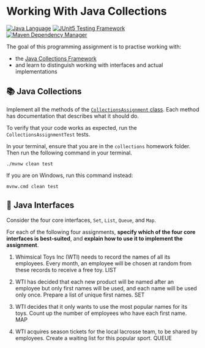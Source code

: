# Working With Java Collections

[![Java Language](https://img.shields.io/badge/PLATFORM-OpenJDK-3A75B0.svg?style=for-the-badge)][1]
[![JUnit5 Testing Framework](https://img.shields.io/badge/testing%20framework-JUnit5-26A162.svg?style=for-the-badge)][4]
[![Maven Dependency Manager](https://img.shields.io/badge/dependency%20manager-Maven-AA215A.svg?style=for-the-badge)][5]

The goal of this programming assignment is to practise working with:
- the [Java Collections Framework][2]
- and learn to distinguish working with interfaces and actual implementations

## :books: Java Collections

Implement all the methods of the [`CollectionsAssignment` class][3]. 
Each method has documentation that describes what it should do.

To verify that your code works as expected, run the `CollectionsAssignmentTest` tests.

In your terminal, ensure that you are in the `collections` homework folder.
Then run the following command in your terminal.

```shell
./mvnw clean test
```

If you are on Windows, run this command instead:

```shell
mvnw.cmd clean test
```

## :pushpin: Java Interfaces

Consider the four core interfaces, `Set`, `List`, `Queue`, and `Map`.

For each of the following four assignments, **specify which of the four core interfaces is best-suited**, and **explain how to use it to implement the assignment**.

1. Whimsical Toys Inc (WTI) needs to record the names of all its employees. Every month, an employee will be chosen at random from these records to receive a free toy. LIST

2. WTI has decided that each new product will be named after an employee but only first names will be used, and each name will be used only once. Prepare a list of unique first names. SET

3. WTI decides that it only wants to use the most popular names for its toys. Count up the number of employees who have each first name. MAP

4. WTI acquires season tickets for the local lacrosse team, to be shared by employees. Create a waiting list for this popular sport. QUEUE


[1]: https://docs.oracle.com/javase/11/docs/api/index.html
[2]: https://docs.oracle.com/javase/tutorial/collections/intro/index.html
[3]: https://github.com/cbfacademy/intro-to-java-course/blob/main/homework/collections/src/main/java/com/cbfacademy/CollectionsAssignment.java
[4]: https://junit.org/junit5/
[5]: https://maven.apache.org/